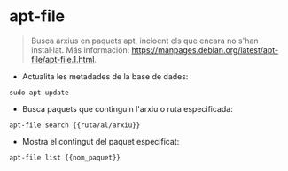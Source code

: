 # apt-file

> Busca arxius en paquets apt, incloent els que encara no s'han instal·lat.
> Más información: <https://manpages.debian.org/latest/apt-file/apt-file.1.html>.

- Actualita les metadades de la base de dades:

`sudo apt update`

- Busca paquets que continguin l'arxiu o ruta especificada:

`apt-file search {{ruta/al/arxiu}}`

- Mostra el contingut del paquet especificat:

`apt-file list {{nom_paquet}}`
